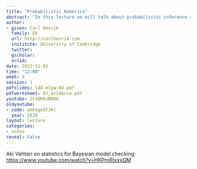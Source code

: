 ```yaml
---
title: "Probabilistic Numerics"
abstract: "In this lecture we will talk about probabilistic inference and decision making."
author:
- given: Carl Henrik
  family: Ek
  url: http://carlhenrik.com
  institute: University of Cambridge
  twitter: 
  gscholar: 
  orcid:
date: 2022-11-01
time: "12:00"
week: 4
session: 1
pdfslides: l48-mlpw-04.pdf
pdfworksheet: 02_evidence.pdf
youtube: 2C4OK6zNOOU
oldyoutube: 
- code: eHFegeSFJKc
  year: 2020
layout: lecture
categories:
- notes
reveal: False
---
```



Aki Vehtari on statistics for Bayesian model checking: <https://www.youtube.com/watch?v=HKPm6txxxQM>
